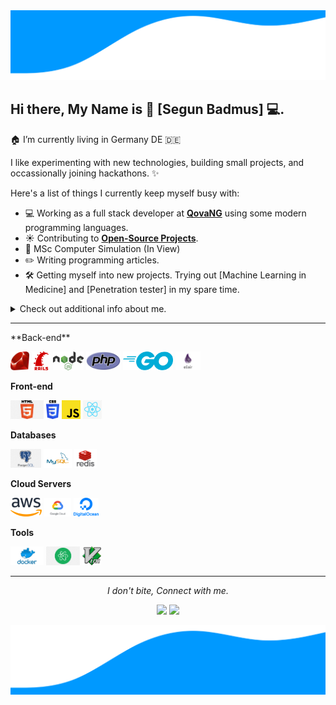 <img src="images/wave.svg" alt="Hero image">

## Hi there, My Name is 👨‍ [Segun Badmus]  :computer:.
🏠 I’m currently living in Germany DE :de:  <br/>
<!--
🏠 I’m currently living at Duisburg, Germany 🇻🇳. <br/>
👨‍💻 I’m currently working as a Full-stack Developer.<br/>
🔭 I’m currently working on my pet projects.<br/>
🌱 I’m currently learning English 🤦‍♂.<br/>
☕️ I’m coffeer. <br/>
⚡ Bla bla bla........
-->

I like experimenting with new technologies, building small projects, and occassionally joining hackathons. ✨

Here's a list of things I currently keep myself busy with:

- 💻 Working as a full stack developer at **[QovaNG](https://qova.com.ng)** using some modern programming languages. 
- ☀️ Contributing to **[Open-Source Projects](https://segunbadmus.com)**.
- :school_satchel: MSc Computer Simulation (In View)
- :pencil2: Writing programming articles.
- 🛠 Getting myself into new projects. Trying out [Machine Learning in Medicine] and [Penetration tester] in my spare time.

<details>
  <summary>Check out additional info about me.</summary>
  <br>
  <p><i>Siri play ME! by Taylor Swift ft. Brendon Urie 🎶</i><p>

  - :musical_note: I love listening to AfroPop when coding. ⭐️
  - :notebook: In my free time, you will find me on **[Medium]** and **[Dev.to]** reading articles.
  - :mag: Learning Deutsch **(Currently on level A2)**
  

 ![My github stats](https://github-readme-stats.vercel.app/api?username=badmus306&show_icons=true&theme=nord)   :sparkles::sparkles::sparkles: ![Top Langs](https://github-readme-stats.vercel.app/api/top-langs/?username=badmus306)
  <br><br>
</details>

<hr/>
**Back-end**

<code><img height="30" src="https://raw.githubusercontent.com/badmus306/badmus306/master/images/ruby.png"></code>
<code><img height="30" src="https://raw.githubusercontent.com/badmus306/badmus306/master/images/rails.png"></code>
<code><img height="30" src="https://raw.githubusercontent.com/badmus306/badmus306/master/images/nodejs.png"></code>
<code><img height="30" src="https://raw.githubusercontent.com/badmus306/badmus306/master/images/php.svg"></code>
<code><img height="30" src="https://raw.githubusercontent.com/badmus306/badmus306/master/images/go.png"></code>
<code><img height="30" src="https://raw.githubusercontent.com/badmus306/badmus306/master/images/elixir.png"></code>

**Front-end**

<code><img height="30" src="https://raw.githubusercontent.com/badmus306/badmus306/master/images/html.png"></code>
<code><img height="30" src="https://raw.githubusercontent.com/badmus306/badmus306/master/images/css3.png"></code>
<code><img height="30" src="https://raw.githubusercontent.com/badmus306/badmus306/master/images/js.png"></code>
<code><img height="30" src="https://raw.githubusercontent.com/badmus306/badmus306/master/images/reactjs.png"></code>

**Databases**

<code><img height="30" src="https://raw.githubusercontent.com/badmus306/badmus306/master/images/postgresql.png"></code>
<code><img height="30" src="https://raw.githubusercontent.com/badmus306/badmus306/master/images/mysql.svg"></code>
<code><img height="30" src="https://raw.githubusercontent.com/badmus306/badmus306/master/images/redis.png"></code>

**Cloud Servers**

<code><img height="30" src="https://raw.githubusercontent.com/badmus306/badmus306/master/images/aws.png"></code>
<code><img height="30" src="https://raw.githubusercontent.com/badmus306/badmus306/master/images/gcloud.png"></code>
<code><img height="30" src="https://raw.githubusercontent.com/badmus306/badmus306/master/images/DigitalOcean.png"></code>

**Tools**

<code><img height="30" src="https://raw.githubusercontent.com/badmus306/badmus306/master/images/docker.png"></code>
<code><img height="30" src="https://raw.githubusercontent.com/badmus306/badmus306/master/images/atom.png"></code>
<code><img height="30" src="https://raw.githubusercontent.com/badmus306/badmus306/master/images/vim.png"></code>

<hr>
<p align="center">
  <i>I don't bite, Connect with me.</i>

  <p align="center">
    <a href="https://twitter.com/Itz_Mrsegun_" alt="Twitter"><img src="https://raw.githubusercontent.com/jayehernandez/jayehernandez/3f5402efef9a0ae89211a6e04609558e862ca616/readme/twitter-fill.svg"></a>
    <a href="https://www.linkedin.com/in/segun-badmus-810438169/z/" alt="Linkedin"><img src="https://raw.githubusercontent.com/jayehernandez/jayehernandez/3f5402efef9a0ae89211a6e04609558e862ca616/readme/linkedin-fill.svg"></a>
    
</p>
<!--
<p align = 'center'>
  ## 𝗩𝗶𝘀𝗶𝘁𝗼𝗿𝘀

![visitors]

 </p>
-->
<img src="images/wavefoot.svg" alt="Hero image"> 


